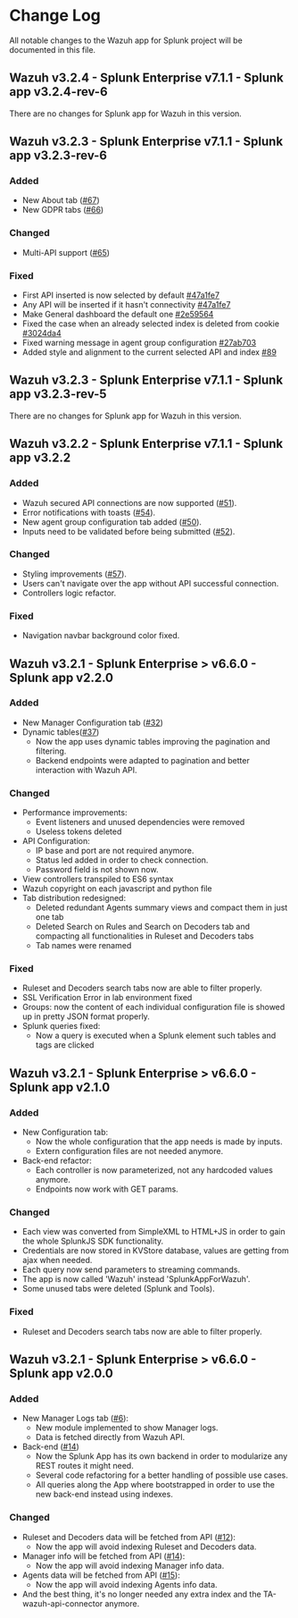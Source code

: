 # Change Log
All notable changes to the Wazuh app for Splunk project will be documented in this file.
## Wazuh v3.2.4 - Splunk Enterprise v7.1.1 - Splunk app v3.2.4-rev-6
There are no changes for Splunk app for Wazuh in this version.

## Wazuh v3.2.3 - Splunk Enterprise v7.1.1 - Splunk app v3.2.3-rev-6
### Added
- New About tab ([#67](https://github.com/wazuh/wazuh-splunk/pull/67))
- New GDPR tabs ([#66](https://github.com/wazuh/wazuh-splunk/pull/66))
### Changed
- Multi-API support ([#65](https://github.com/wazuh/wazuh-splunk/pull/65))
### Fixed
- First API inserted is now selected by default [#47a1fe7](https://github.com/wazuh/wazuh-splunk/commit/47a1fe71f8b32c27b2ac51c3134b93447bd8d6f4)
- Any API will be inserted if it hasn't connectivity [#47a1fe7](https://github.com/wazuh/wazuh-splunk/commit/47a1fe71f8b32c27b2ac51c3134b93447bd8d6f4)
- Make General dashboard the default one [#2e59564](https://github.com/wazuh/wazuh-splunk/commit/2e595642295b117de67d76e4cd2cc863fa9c5ea7)
- Fixed the case when an already selected index is deleted from cookie [#3024da4](https://github.com/wazuh/wazuh-splunk/commit/3024da4f68b28ab8463c3a5628980138305adb7f)
- Fixed warning message in agent group configuration [#27ab703](https://github.com/wazuh/wazuh-splunk/commit/27ab7033f61476241a4b72bf2af770321a8c853c)
- Added style and alignment to the current selected API and index [#89](https://github.com/wazuh/wazuh-splunk/issues/89)

## Wazuh v3.2.3 - Splunk Enterprise v7.1.1 - Splunk app v3.2.3-rev-5
There are no changes for Splunk app for Wazuh in this version.
## Wazuh v3.2.2 - Splunk Enterprise v7.1.1 - Splunk app v3.2.2
### Added
- Wazuh secured API connections are now supported ([#51](https://github.com/SplunkAppForWazuh/SplunkAppForWazuh-splunk/pull/51)).
- Error notifications with toasts ([#54](https://github.com/SplunkAppForWazuh/SplunkAppForWazuh-splunk/pull/54)).
- New agent group configuration tab added ([#50](https://github.com/SplunkAppForWazuh/SplunkAppForWazuh-splunk/pull/50)).
- Inputs need to be validated before being submitted ([#52](https://github.com/SplunkAppForWazuh/SplunkAppForWazuh-splunk/pull/52)).
### Changed
- Styling improvements ([#57](https://github.com/SplunkAppForWazuh/SplunkAppForWazuh-splunk/pull/57)).
- Users can't navigate over the app without API successful connection.
- Controllers logic refactor.
### Fixed
- Navigation navbar background color fixed.

## Wazuh v3.2.1 - Splunk Enterprise > v6.6.0 - Splunk app v2.2.0
### Added
- New Manager Configuration tab ([#32](https://github.com/SplunkAppForWazuh/SplunkAppForWazuh-splunk/pull/32))
- Dynamic tables([#37](https://github.com/SplunkAppForWazuh/SplunkAppForWazuh-splunk/pull/37))
  - Now the app uses dynamic tables improving the pagination and filtering.
  - Backend endpoints were adapted to pagination and better interaction with Wazuh API.

### Changed
- Performance improvements:
  - Event listeners and unused dependencies were removed
  - Useless tokens deleted
- API Configuration:
  - IP base and port are not required anymore.
  - Status led added in order to check connection.
  - Password field is not shown now.
- View controllers transpiled to ES6 syntax
- Wazuh copyright on each javascript and python file
- Tab distribution redesigned:
  - Deleted redundant Agents summary views and compact them in just one tab
  - Deleted Search on Rules and Search on Decoders tab and compacting all functionalities in Ruleset and Decoders tabs
  - Tab names were renamed
### Fixed
- Ruleset and Decoders search tabs now are able to filter properly.
- SSL Verification Error in lab environment fixed
- Groups: now the content of each individual configuration file is showed up in pretty JSON format properly.
- Splunk queries fixed:
  - Now a query is executed when a Splunk element such tables and tags are clicked
## Wazuh v3.2.1 - Splunk Enterprise > v6.6.0 -  Splunk app v2.1.0
### Added
- New Configuration tab:
  - Now the whole configuration that the app needs is made by inputs.
  - Extern configuration files are not needed anymore.
- Back-end refactor:
  - Each controller is now parameterized, not any hardcoded values anymore.
  - Endpoints now work with GET params.

### Changed
- Each view was converted from SimpleXML to HTML+JS in order to gain the whole SplunkJS SDK functionality.
- Credentials are now stored in KVStore database, values are getting from ajax when needed.
- Each query now send parameters to streaming commands.
- The app is now called 'Wazuh' instead 'SplunkAppForWazuh'.
- Some unused tabs were deleted (Splunk and Tools).
### Fixed
- Ruleset and Decoders search tabs now are able to filter properly.

## Wazuh v3.2.1 - Splunk Enterprise > v6.6.0 -  Splunk app v2.0.0
### Added
- New Manager Logs tab ([#6](https://github.com/SplunkAppForWazuh/SplunkAppForWazuh-splunk/pull/6)):
  - New module implemented to show Manager logs.
  - Data is fetched directly from Wazuh API.
- Back-end ([#14](https://github.com/SplunkAppForWazuh/SplunkAppForWazuh-splunk/pull/14))
  - Now the Splunk App has its own backend in order to modularize any REST routes it might need.
  -  Several code refactoring for a better handling of possible use cases.
  -  All queries along the App where bootstrapped in order to use the new back-end instead using indexes.

### Changed
- Ruleset and Decoders data will be fetched from API ([#12](https://github.com/SplunkAppForWazuh/SplunkAppForWazuh-splunk/pull/12)):
  - Now the app will avoid indexing Ruleset and Decoders data.
- Manager info will be fetched from API ([#14](https://github.com/SplunkAppForWazuh/SplunkAppForWazuh-splunk/pull/14)):
  - Now the app will avoid indexing Manager info data.
- Agents data will be fetched from API ([#15](https://github.com/SplunkAppForWazuh/SplunkAppForWazuh-splunk/pull/15)):
  - Now the app will avoid indexing Agents info data.
- And the best thing, it's no longer needed any extra index and the TA-wazuh-api-connector anymore.
